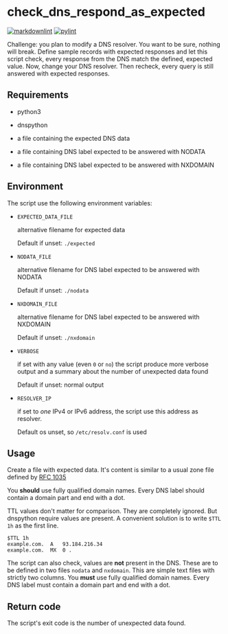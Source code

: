 # check_dns_respond_as_expected

[![markdownlint](https://github.com/andreasschulze/check_dns_respond_as_expected/actions/workflows/markdownlint.yml/badge.svg)](https://github.com/andreasschulze/check_dns_respond_as_expected/actions/workflows/markdownlint.yml)
[![pylint](https://github.com/andreasschulze/check_dns_respond_as_expected/actions/workflows/pylint.yml/badge.svg)](https://github.com/andreasschulze/check_dns_respond_as_expected/actions/workflows/pylint.yml)

Challenge: you plan to modify a DNS resolver. You want to be sure, nothing
will break. Define sample records with expected responses and let this script
check, every response from the DNS match the defined, expected value.
Now, change your DNS resolver. Then recheck, every query is still answered
with expected responses.

## Requirements

* python3
* dnspython

* a file containing the expected DNS data
* a file containing DNS label expected to be answered with NODATA
* a file containing DNS label expected to be answered with NXDOMAIN

## Environment

The script use the following environment variables:

* `EXPECTED_DATA_FILE`

  alternative filename for expected data

  Default if unset: `./expected`

* `NODATA_FILE`

  alternative filename for DNS label expected to be answered with NODATA

  Default if unset: `./nodata`

* `NXDOMAIN_FILE`

  alternative filename for DNS label expected to be answered with NXDOMAIN

  Default if unset: `./nxdomain`

* `VERBOSE`

  if set with any value (even `0` or `no`) the script produce more verbose
  output and a summary about the number of unexpected data found

  Default if unset: normal output

* `RESOLVER_IP`

  if set to *one* IPv4 or IPv6 address, the script use this address as
  resolver.

  Default os unset, so `/etc/resolv.conf` is used

## Usage

Create a file with expected data. It's content is similar to a usual zone file
defined by [RFC 1035](https://datatracker.ietf.org/doc/html/rfc1035)

You **should** use fully qualified domain names. Every DNS label should contain
a domain part and end with a dot.

TTL values don't matter for comparison. They are completely ignored. But
dnspython require values are present. A convenient solution is to write
`$TTL 1h` as the first line.

```text
$TTL 1h
example.com.  A   93.184.216.34
example.com.  MX  0 .
```

The script can also check, values are **not** present in the DNS. These are to
be defined in two files `nodata` and `nxdomain`. This are simple text files with
strictly two columns. You **must** use fully qualified domain names. Every DNS
label must contain a domain part and end with a dot.

## Return code

The script's exit code is the number of unexpected data found.
